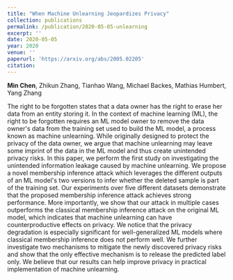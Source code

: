 ```yaml
---
title: "When Machine Unlearning Jeopardizes Privacy"
collection: publications
permalink: /publication/2020-05-05-unlearning
excerpt: ''
date: 2020-05-05
year: 2020
venue: ''
paperurl: 'https://arxiv.org/abs/2005.02205'
citation: 
---
```

<b>Min Chen</b>, Zhikun Zhang, Tianhao Wang, Michael Backes, Mathias Humbert, Yang Zhang

The right to be forgotten states that a data owner has the right to erase her data from an entity storing it. In the context of machine learning (ML), the right to be forgotten requires an ML model owner to remove the data owner's data from the training set used to build the ML model, a process known as machine unlearning. While originally designed to protect the privacy of the data owner, we argue that machine unlearning may leave some imprint of the data in the ML model and thus create unintended privacy risks.
In this paper, we perform the first study on investigating the unintended information leakage caused by machine unlearning. We propose a novel membership inference attack which leverages the different outputs of an ML model's two versions to infer whether the deleted sample is part of the training set. Our experiments over five different datasets demonstrate that the proposed membership inference attack achieves strong performance. More importantly, we show that our attack in multiple cases outperforms the classical membership inference attack on the original ML model, which indicates that machine unlearning can have counterproductive effects on privacy. We notice that the privacy degradation is especially significant for well-generalized ML models where classical membership inference does not perform well. We further investigate two mechanisms to mitigate the newly discovered privacy risks and show that the only effective mechanism is to release the predicted label only. We believe that our results can help improve privacy in practical implementation of machine unlearning.